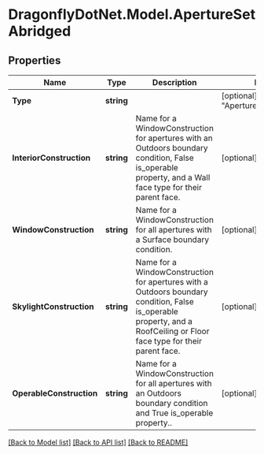 
# DragonflyDotNet.Model.ApertureSetAbridged

## Properties

Name | Type | Description | Notes
------------ | ------------- | ------------- | -------------
**Type** | **string** |  | [optional] [default to "ApertureSetAbridged"]
**InteriorConstruction** | **string** | Name for a WindowConstruction for apertures with an Outdoors boundary condition, False is_operable property, and a Wall face type for their parent face. | [optional] 
**WindowConstruction** | **string** | Name for a WindowConstruction for all apertures with a Surface boundary condition. | [optional] 
**SkylightConstruction** | **string** | Name for a WindowConstruction for apertures with a Outdoors boundary condition, False is_operable property, and a RoofCeiling or Floor face type for their parent face. | [optional] 
**OperableConstruction** | **string** | Name for a WindowConstruction for all apertures with an Outdoors boundary condition and True is_operable property.. | [optional] 

[[Back to Model list]](../README.md#documentation-for-models)
[[Back to API list]](../README.md#documentation-for-api-endpoints)
[[Back to README]](../README.md)

